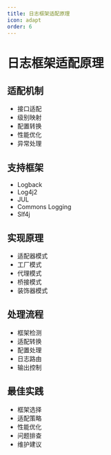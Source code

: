 ```yaml
---
title: 日志框架适配原理
icon: adapt
order: 6
---
```


# 日志框架适配原理

## 适配机制
- 接口适配
- 级别映射
- 配置转换
- 性能优化
- 异常处理

## 支持框架
- Logback
- Log4j2
- JUL
- Commons Logging
- Slf4j

## 实现原理
- 适配器模式
- 工厂模式
- 代理模式
- 桥接模式
- 装饰器模式

## 处理流程
- 框架检测
- 适配转换
- 配置处理
- 日志路由
- 输出控制

## 最佳实践
- 框架选择
- 适配策略
- 性能优化
- 问题排查
- 维护建议
